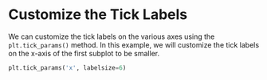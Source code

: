 # Customize the Tick Labels

We can customize the tick labels on the various axes using the `plt.tick_params()` method. In this example, we will customize the tick labels on the x-axis of the first subplot to be smaller.

```python
plt.tick_params('x', labelsize=6)
```
